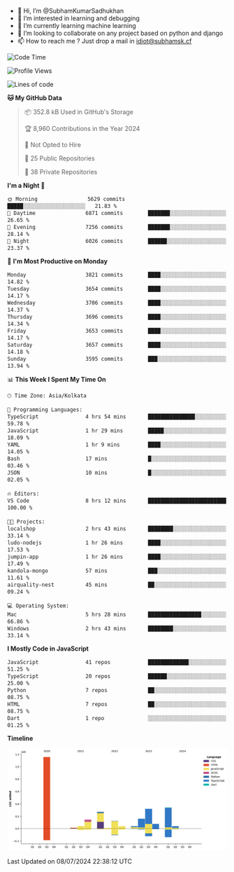 - 👋 Hi, I’m @SubhamKumarSadhukhan
- 👀 I’m interested in learning and debugging
- 🌱 I’m currently learning machine learning
- 💞️ I’m looking to collaborate on any project based on python and django
- 📫 How to reach me ?
      Just drop a mail in idiot@subhamsk.cf

<!---
SubhamKumarSadhukhan/SubhamKumarSadhukhan is a ✨ special ✨ repository because its `README.md` (this file) appears on your GitHub profile.
You can click the Preview link to take a look at your changes.
--->


<!--START_SECTION:waka-->
![Code Time](http://img.shields.io/badge/Code%20Time-2%2C289%20hrs%2011%20mins-blue)

![Profile Views](http://img.shields.io/badge/Profile%20Views-0-blue)

![Lines of code](https://img.shields.io/badge/From%20Hello%20World%20I%27ve%20Written-2.7%20million%20lines%20of%20code-blue)

**🐱 My GitHub Data** 

> 📦 352.8 kB Used in GitHub's Storage 
 > 
> 🏆 8,960 Contributions in the Year 2024
 > 
> 🚫 Not Opted to Hire
 > 
> 📜 25 Public Repositories 
 > 
> 🔑 38 Private Repositories 
 > 
**I'm a Night 🦉** 

```text
🌞 Morning                5629 commits        █████░░░░░░░░░░░░░░░░░░░░   21.83 % 
🌆 Daytime                6871 commits        ███████░░░░░░░░░░░░░░░░░░   26.65 % 
🌃 Evening                7256 commits        ███████░░░░░░░░░░░░░░░░░░   28.14 % 
🌙 Night                  6026 commits        ██████░░░░░░░░░░░░░░░░░░░   23.37 % 
```
📅 **I'm Most Productive on Monday** 

```text
Monday                   3821 commits        ████░░░░░░░░░░░░░░░░░░░░░   14.82 % 
Tuesday                  3654 commits        ████░░░░░░░░░░░░░░░░░░░░░   14.17 % 
Wednesday                3706 commits        ████░░░░░░░░░░░░░░░░░░░░░   14.37 % 
Thursday                 3696 commits        ████░░░░░░░░░░░░░░░░░░░░░   14.34 % 
Friday                   3653 commits        ████░░░░░░░░░░░░░░░░░░░░░   14.17 % 
Saturday                 3657 commits        ████░░░░░░░░░░░░░░░░░░░░░   14.18 % 
Sunday                   3595 commits        ███░░░░░░░░░░░░░░░░░░░░░░   13.94 % 
```


📊 **This Week I Spent My Time On** 

```text
🕑︎ Time Zone: Asia/Kolkata

💬 Programming Languages: 
TypeScript               4 hrs 54 mins       ███████████████░░░░░░░░░░   59.78 % 
JavaScript               1 hr 29 mins        █████░░░░░░░░░░░░░░░░░░░░   18.09 % 
YAML                     1 hr 9 mins         ████░░░░░░░░░░░░░░░░░░░░░   14.05 % 
Bash                     17 mins             █░░░░░░░░░░░░░░░░░░░░░░░░   03.46 % 
JSON                     10 mins             █░░░░░░░░░░░░░░░░░░░░░░░░   02.05 % 

🔥 Editors: 
VS Code                  8 hrs 12 mins       █████████████████████████   100.00 % 

🐱‍💻 Projects: 
localshop                2 hrs 43 mins       ████████░░░░░░░░░░░░░░░░░   33.14 % 
ludo-nodejs              1 hr 26 mins        ████░░░░░░░░░░░░░░░░░░░░░   17.53 % 
jumpin-app               1 hr 26 mins        ████░░░░░░░░░░░░░░░░░░░░░   17.49 % 
kandola-mongo            57 mins             ███░░░░░░░░░░░░░░░░░░░░░░   11.61 % 
airquality-nest          45 mins             ██░░░░░░░░░░░░░░░░░░░░░░░   09.24 % 

💻 Operating System: 
Mac                      5 hrs 28 mins       █████████████████░░░░░░░░   66.86 % 
Windows                  2 hrs 43 mins       ████████░░░░░░░░░░░░░░░░░   33.14 % 
```

**I Mostly Code in JavaScript** 

```text
JavaScript               41 repos            █████████████░░░░░░░░░░░░   51.25 % 
TypeScript               20 repos            ██████░░░░░░░░░░░░░░░░░░░   25.00 % 
Python                   7 repos             ██░░░░░░░░░░░░░░░░░░░░░░░   08.75 % 
HTML                     7 repos             ██░░░░░░░░░░░░░░░░░░░░░░░   08.75 % 
Dart                     1 repo              ░░░░░░░░░░░░░░░░░░░░░░░░░   01.25 % 
```



**Timeline**

![Lines of Code chart](https://raw.githubusercontent.com/SubhamKumarSadhukhan/SubhamKumarSadhukhan/main/assets/bar_graph.png)


 Last Updated on 08/07/2024 22:38:12 UTC
<!--END_SECTION:waka-->
